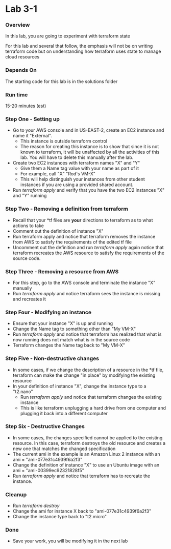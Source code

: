 # Lab 3-1

### Overview
In this lab, you are going to experiment with terraform state

For this lab and several that follow, the emphasis will not be on writing terraform code but on understanding how terraform uses state to manage cloud resources

### Depends On
The starting code for this lab is in the solutions folder

### Run time
15-20 minutes (est)

### Step One - Setting up

* Go to your AWS console and in US-EAST-2, create an EC2 instance and name it "External".
    - This instance is outside terraform control
    - The reason for creating this instance is to show that since it is not known to terraform, it will be unaffected by all the activities of this lab. You will have to delete this manually after the lab.
* Create two EC2 instances with terraform names "X" and "Y"
    - Give them a Name tag value with your name as part of it
    - For example, call "X" "Rod's VM-X"
    - This will help distinguish your instances from other student instances if you are using a provided shared account.
* Run _terraform apply_ and verify that you have the two EC2 instances "X" and "Y" running

### Step Two - Removing a definition from terraform

* Recall that your *tf files are __your__ directions to terraform as to what actions to take
* Comment out the definition of instance "X"
* Run terraform apply and notice that terraform removes the instance from AWS to satisfy the requirements of the edited tf file
* Uncomment out the definition and run _terraform apply_ again notice that terraform recreates the AWS resource to satisfy the requirements of the source code.

### Step Three - Removing a resource from AWS

* For this step, go to the AWS console and terminate the instance "X" manually
* Run _terraform apply_ and notice terraform sees the instance is missing and recreates it

### Step Four - Modifying an instance

* Ensure that your instance "X" is up and running
* Change the Name tag to something other than "My VM-X"
* Run _terraform apply_ and notice that terraform has realized that what is now running does not match what is in the source code
* Terraform changes the Name tag back to "My VM-X"


### Step Five - Non-destructive changes

* In some cases, if we change the description of a resource in the *tf file, terraform can make the change "in place" by modifying the existing resource
* In your definition of instance "X", change the instance type to a "t2.nano"
    - Run _terraform apply_ and notice that terraform changes the existing instance
    - This is like terraform unplugging a hard drive from one computer and plugging it back into a different computer
    
### Step Six - Destructive Changes

* In some cases, the changes specified cannot be applied to the existing resource. In this case, terraform destroys the old resource and creates a new one that matches the changed specification
* The current ami in the example is an Amazon Linux 2 instance with an ami = "ami-077e31c4939f6a2f3"
* Change the definition of instance "X" to use an Ubuntu image with an ami = "ami-00399ec92321828f5"
* Run _terraform apply_ and notice that terraform has to recreate the instance.
  
### Cleanup 
* Run _terraform destroy_
* Change the ami for instance X back to "ami-077e31c4939f6a2f3"
* Change the instance type back to "t2.micro"

### Done

* Save your work, you will be modifying it in the next lab

